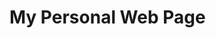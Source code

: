 # My Personal Web Page
[logo]: https://github.com/adam-p/markdown-here/raw/master/src/common/images/icon48.png "Preview"
